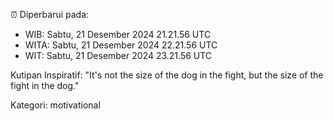 ⏰ Diperbarui pada:
- WIB: Sabtu, 21 Desember 2024 21.21.56 UTC
- WITA: Sabtu, 21 Desember 2024 22.21.56 UTC
- WIT: Sabtu, 21 Desember 2024 23.21.56 UTC

Kutipan Inspiratif:
"It's not the size of the dog in the fight, but the size of the fight in the dog."


Kategori: motivational

